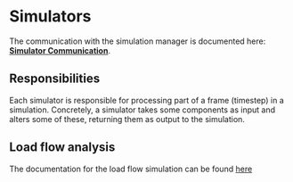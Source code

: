 # Simulators

The communication with the simulation manager is documented here: [**Simulator Communication**](./simulator-communication.md).

## Responsibilities
Each simulator is responsible for processing part of a frame (timestep) in a simulation.
Concretely, a simulator takes some components as input and alters some of these, returning them as output to the simulation.

## Load flow analysis
The documentation for the load flow simulation can be found [here](./load-flow-analysis.md)
